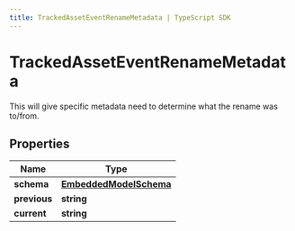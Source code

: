 ```yaml
---
title: TrackedAssetEventRenameMetadata | TypeScript SDK
---
```



# TrackedAssetEventRenameMetadata

This will give specific metadata need to determine what the rename was to/from.

## Properties

Name | Type
------------ | -------------
**schema** | [**EmbeddedModelSchema**](EmbeddedModelSchema)
**previous** | **string**
**current** | **string**


